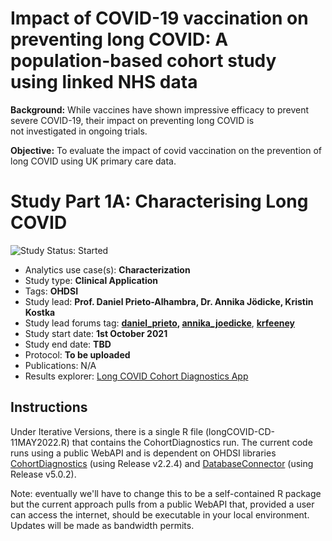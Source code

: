 # Impact of COVID-19 vaccination on preventing long COVID: A population-based cohort study using linked NHS data 

**Background:** While vaccines have shown impressive efficacy to prevent severe COVID-19, their impact on preventing long COVID is not investigated in ongoing trials.  

**Objective:** To evaluate the impact of covid vaccination on the prevention of long COVID using UK primary care data.

# Study Part 1A: Characterising Long COVID
 <img src="https://img.shields.io/badge/Study%20Status-Started-blue.svg" alt="Study Status: Started">

- Analytics use case(s): **Characterization**
- Study type: **Clinical Application**
- Tags: **OHDSI**
- Study lead: **Prof. Daniel Prieto-Alhambra, Dr. Annika Jödicke, Kristin Kostka**
- Study lead forums tag: **[daniel_prieto](https://forums.ohdsi.org/u/daniel_prieto/summary), [annika_joedicke](htvtps://forums.ohdsi.org/u/annika_joedicke)**, **[krfeeney](https://forums.ohdsi.org/u/krfeeney)**
- Study start date: **1st October 2021**
- Study end date: **TBD**
- Protocol: **To be uploaded**
- Publications: N/A
- Results explorer: [Long COVID Cohort Diagnostics App](https://dpa-pde-oxford.shinyapps.io/longcoviddiagnostics/)


## Instructions

Under Iterative Versions, there is a single R file (longCOVID-CD-11MAY2022.R) that contains the CohortDiagnostics run. The current code runs using a public WebAPI and is dependent on OHDSI libraries [CohortDiagnostics](https://github.com/ohdsi/cohortdiagnostics) (using Release v2.2.4) and [DatabaseConnector](https://github.com/OHDSI/DatabaseConnector) (using Release v5.0.2).

Note: eventually we'll have to change this to be a self-contained R package but the current approach pulls from a public WebAPI that, provided a user can access the internet, should be executable in your local environment. Updates will be made as bandwidth permits.

